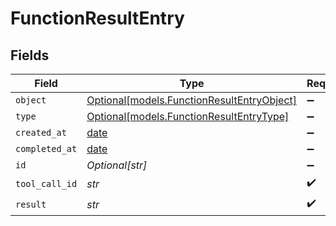 # FunctionResultEntry


## Fields

| Field                                                                                | Type                                                                                 | Required                                                                             | Description                                                                          |
| ------------------------------------------------------------------------------------ | ------------------------------------------------------------------------------------ | ------------------------------------------------------------------------------------ | ------------------------------------------------------------------------------------ |
| `object`                                                                             | [Optional[models.FunctionResultEntryObject]](../models/functionresultentryobject.md) | :heavy_minus_sign:                                                                   | N/A                                                                                  |
| `type`                                                                               | [Optional[models.FunctionResultEntryType]](../models/functionresultentrytype.md)     | :heavy_minus_sign:                                                                   | N/A                                                                                  |
| `created_at`                                                                         | [date](https://docs.python.org/3/library/datetime.html#date-objects)                 | :heavy_minus_sign:                                                                   | N/A                                                                                  |
| `completed_at`                                                                       | [date](https://docs.python.org/3/library/datetime.html#date-objects)                 | :heavy_minus_sign:                                                                   | N/A                                                                                  |
| `id`                                                                                 | *Optional[str]*                                                                      | :heavy_minus_sign:                                                                   | N/A                                                                                  |
| `tool_call_id`                                                                       | *str*                                                                                | :heavy_check_mark:                                                                   | N/A                                                                                  |
| `result`                                                                             | *str*                                                                                | :heavy_check_mark:                                                                   | N/A                                                                                  |